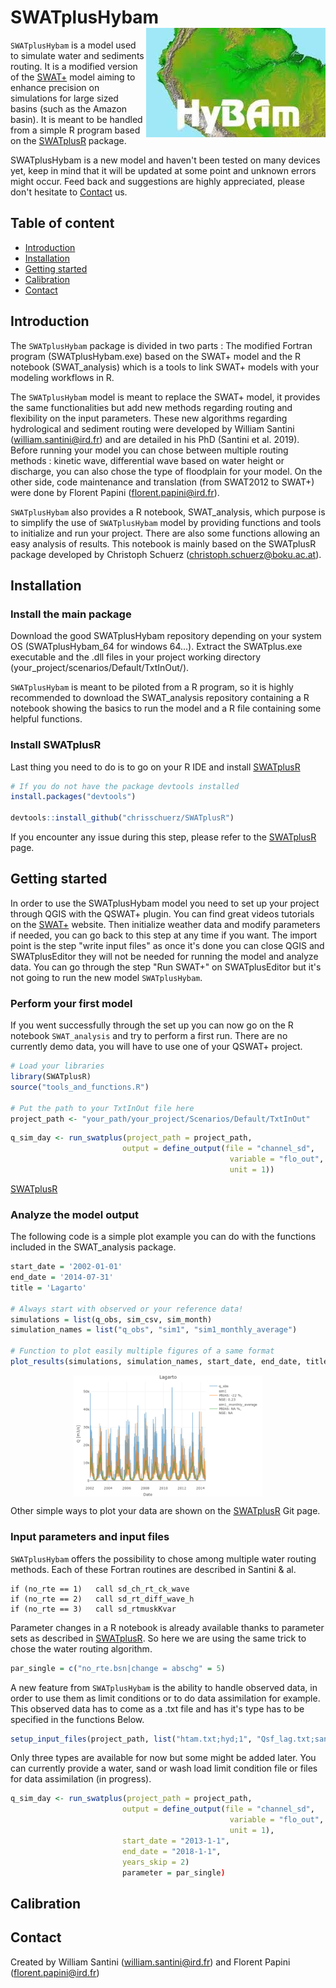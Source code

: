 # SWATplusHybam <img src="./img/Hybam.jpg" align="right" />
`SWATplusHybam` is a model used to simulate water and sediments routing. It is a modified version of the [SWAT+](https://swat.tamu.edu/software/plus/) model aiming to enhance precision on simulations for large sized basins (such as the Amazon basin). It is meant to be handled from a simple R program based on the [SWATplusR](https://github.com/chrisschuerz/SWATplusR) package.

SWATplusHybam is a new model and haven't been tested on many devices yet, keep in mind that it will be updated at some point and unknown errors might occur. Feed back and suggestions are highly appreciated, please don't hesitate to [Contact](#Contact) us.

## Table of content
* [Introduction](#Introduction)
* [Installation](#Installation)
* [Getting started](#Getting-started)
* [Calibration](#Calibration)
* [Contact](#Contact)

## Introduction
The `SWATplusHybam` package is divided in two parts : The modified Fortran program (SWATplusHybam.exe) based on the SWAT+ model and the R notebook (SWAT_analysis) which is a tools to link SWAT+ models with your modeling workflows in R.

The `SWATplusHybam` model is meant to replace the SWAT+ model, it provides the same functionalities but add new methods regarding routing and flexibility on the input parameters. These new algorithms regarding hydrological and sediment routing were developed by William Santini (william.santini@ird.fr) and are detailed in his PhD (Santini et al. 2019). Before running your model you can chose between multiple routing methods : kinetic wave, differential wave based on water height or discharge, you can also chose the type of floodplain for your model. On the other side, code maintenance and translation (from SWAT2012 to SWAT+) were done by Florent Papini (florent.papini@ird.fr).

 `SWATplusHybam` also provides a R notebook, SWAT_analysis, which purpose is to simplify the use of `SWATplusHybam` model by providing functions and tools to initialize and run your project. There are also some functions allowing an easy analysis of results. This notebook is mainly based on the SWATplusR package developed by Christoph Schuerz (christoph.schuerz@boku.ac.at).

## Installation
### Install the main package
Download the good SWATplusHybam repository depending on your system OS (SWATplusHybam_64 for windows 64...). Extract the SWATplus.exe executable and the .dll files in your project working directory (your_project/scenarios/Default/TxtInOut/).

`SWATplusHybam` is meant to be piloted from a R program, so it is highly recommended to download the SWAT_analysis repository containing a R notebook showing the basics to run the model and a R file containing some helpful functions.

### Install SWATplusR
Last thing you need to do is to go on your R IDE and install [SWATplusR](https://github.com/chrisschuerz/SWATplusR)
```r
# If you do not have the package devtools installed
install.packages("devtools")

devtools::install_github("chrisschuerz/SWATplusR")
```
If you encounter any issue during this step, please refer to the [SWATplusR](https://github.com/chrisschuerz/SWATplusR) page.

## Getting started
In order to use the SWATplusHybam model you need to set up your project through QGIS with the QSWAT+ plugin. You can find great videos tutorials on the [SWAT+](https://swat.tamu.edu/software/plus/) website. Then initialize weather data and modify parameters if needed, you can go back to this step at any time if you want. The import point is the step "write input files" as once it's done you can close QGIS and SWATplusEditor they will not be needed for running the model and analyze data. You can go through the step "Run SWAT+" on SWATplusEditor but it's not going to run the new model `SWATplusHybam`.

### Perform your first model
If you went successfully through the set up you can now go on the R notebook `SWAT_analysis` and try to perform a first run. There are no currently demo data, you will have to use one of your QSWAT+ project.

```r
# Load your libraries
library(SWATplusR)
source("tools_and_functions.R")

# Put the path to your TxtInOut file here
project_path <- "your_path/your_project/Scenarios/Default/TxtInOut"
```

```r
q_sim_day <- run_swatplus(project_path = project_path,
                         output = define_output(file = "channel_sd",
                                                 variable = "flo_out",
                                                 unit = 1))
```

[SWATplusR](https://github.com/chrisschuerz/SWATplusR)

### Analyze the model output
The following code is a simple plot example you can do with the functions included in the SWAT_analysis package.
```r
start_date = '2002-01-01'
end_date = '2014-07-31'
title = 'Lagarto'

# Always start with observed or your reference data!
simulations = list(q_obs, sim_csv, sim_month)
simulation_names = list("q_obs", "sim1", "sim1_monthly_average")

# Function to plot easily multiple figures of a same format
plot_results(simulations, simulation_names, start_date, end_date, title)
```
<img src="img/Result.png" title="plot" alt="plot" width="60%" style="display: block; margin: auto;" />

Other simple ways to plot your data are shown on the [SWATplusR](https://chrisschuerz.github.io/SWATplusR/articles/04_vis_example.html) Git page.

### Input parameters and input files
`SWATplusHybam` offers the possibility to chose among multiple water routing methods. Each of these Fortran routines are described in Santini & al.
```Fortran
if (no_rte == 1)   call sd_ch_rt_ck_wave
if (no_rte == 2)   call sd_rt_diff_wave_h
if (no_rte == 3)   call sd_rtmuskKvar
```
Parameter changes in a R notebook is already available thanks to parameter sets as described in [SWATplusR](https://github.com/chrisschuerz/SWATplusR). So here we are using the same trick to chose the water routing algorithm.
```r
par_single = c("no_rte.bsn|change = abschg" = 5)
```
A new feature from `SWATplusHybam` is the ability to handle observed data, in order to use them as limit conditions or to do data assimilation for example. This observed data has to come as a .txt file and has it's type has to be specified in the functions Below.
```r
setup_input_files(project_path, list("htam.txt;hyd;1", "Qsf_lag.txt;sands;1"))
```
Only three types are available for now but some might be added later. You can currently provide a water, sand or wash load limit condition file or files for data assimilation (in progress).
```r
q_sim_day <- run_swatplus(project_path = project_path,
                         output = define_output(file = "channel_sd",
                                                 variable = "flo_out",
                                                 unit = 1),
                         start_date = "2013-1-1",
                         end_date = "2018-1-1",
                         years_skip = 2)
                         parameter = par_single)
```

## Calibration



## Contact
Created by William Santini (william.santini@ird.fr) and Florent Papini (florent.papini@ird.fr)
